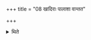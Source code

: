 +++
title = "08 खादिराः पालाशा वान्तत"

+++

<details><summary>थिते</summary>

8. According to other (ritualists) there should be either (posts) of Khadira or of Palasa at the end (of each sides).
</details>
